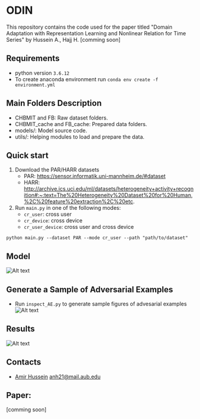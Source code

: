 # ODIN

This repository contains the code used for the paper titled "Domain Adaptation with Representation Learning and Nonlinear Relation for Time Series" by Hussein A., Hajj H. [comming soon] 

## Requirements

- python version ` 3.6.12 `
- To create anaconda environment run `conda env create -f environment.yml`

## Main Folders Description

- CHBMIT and FB: Raw dataset folders. 
- CHBMIT_cache and FB_cache: Prepared data folders.
- models/: Model source code.
- utils/: Helping modules to load and prepare the data.


## Quick start

1. Download the PAR/HARR datasets
    - PAR: https://sensor.informatik.uni-mannheim.de/#dataset
    - HARR: http://archive.ics.uci.edu/ml/datasets/heterogeneity+activity+recognition#:~:text=The%20Heterogeneity%20Dataset%20for%20Human,%2C%20feature%20extraction%2C%20etc.
2. Run ```main.py``` in one of the following modes: 
    - `cr_user`: cross user
    - `cr_device`: cross device 
    - `cr_user_device`: cross user and cross device

```
python main.py --dataset PAR --mode cr_user --path "path/to/dataset"
```

## Model

![Alt text](images/proposed_approach.PNG?raw=true "proposed_approach")


## Generate a Sample of Adversarial Examples

- Run ```inspect_AE.py``` to generate sample figures of advesarial examples 
![Alt text](images/AE_noise.png?raw=true "AE")


## Results

![Alt text](images/tsne.PNG?raw=true "tsne")

## Contacts

- [Amir Hussein](https://github.com/AmirHussein96) anh21@mail.aub.edu 


## Paper:
[comming soon]

